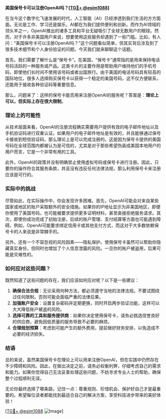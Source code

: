 **美国保号卡可以注册OpenAI吗？[[TG💪+ @esim1088](https://t.me/s/esim1088)]**

在当今这个数字化飞速发展的时代，人工智能（AI）已经渗透到我们生活的方方面面。无论是工作、学习还是娱乐，AI都在为我们提供便利和创新。而作为AI领域的领头羊之一，OpenAI推出的诸多工具和平台无疑吸引了全球无数用户的眼球。然而，对于许多非美国用户来说，想要使用这些服务却遇到了一些门槛。比如，有人问：“美国保号卡可以注册OpenAI吗？”这个问题看似简单，但其实背后涉及到了很多技术细节和个人身份验证的问题。今天我们就来聊聊这个话题。

首先，我们需要了解什么是“保号卡”。在美国，“保号卡”通常指的是用来保持电话号码活跃的一种服务或产品。这类卡片的主要作用是帮助用户维持他们的手机号码，即使他们长时间不使用该号码或者出国旅行。由于美国的电话号码具有较高的国际地位，很多人选择购买保号卡以获得一个稳定的美国号码，这不仅方便联系，还能用于接收各种验证码等重要信息。

那么，问题来了：这样的保号卡能否用来注册OpenAI的服务呢？答案是：**理论上可以，但实际上存在很大限制**。

### 理论上的可能性

从技术层面来看，OpenAI的注册流程确实需要用户提供有效的电子邮件地址以及手机验证码进行双重认证。如果用户的电子邮件地址是有效的，并且能够通过保号卡接收到短信验证码，那么理论上是可以完成注册的。这是因为保号卡提供的美国号码在全球范围内都被认为是可信的，尤其是对于那些希望伪装成美国本地用户的用户而言，它是一个非常有用的工具。

此外，OpenAI的政策并没有明确禁止使用虚拟号码或保号卡进行注册。因此，只要你的操作符合其服务条款，并且没有违反任何法律法规，那么利用保号卡来注册应该是可行的。

### 实际中的挑战

尽管如此，在实际操作中，你会发现许多困难。首先，OpenAI可能会对来自某些国家或地区的账户采取额外的安全措施。如果你的IP地址显示为非美国地区，即便你使用了美国号码，也可能被要求提供更多证明材料，甚至直接拒绝服务请求。其次，即使你成功完成了初始注册，后续的账户管理、支付结算等方面也可能遇到障碍。例如，OpenAI可能要求绑定信用卡或其他支付方式，而这对于大多数依赖保号卡的人来说是非常棘手的。

另外，还有一个不容忽视的风险因素——隐私保护。使用保号卡虽然可以帮助你隐藏真实身份，但同时也增加了个人信息泄露的风险。一旦你的账户被盗用，后果可能是灾难性的。

### 如何应对这些问题？

既然知道了这些问题的存在，我们应该如何应对呢？以下是一些建议：

1. **确保合法合规**：无论采用何种方法，都必须遵守当地的法律法规。不要试图绕过任何限制，否则可能会面临严重的法律后果。
2. **加强账户安全**：设置复杂密码并定期更换，同时开启两步验证功能，这样可以大大降低账户被盗的风险。
3. **选择可靠的工具和服务提供商**：如果你决定使用保号卡，请务必挑选信誉良好的供应商，避免因低质量的服务导致不必要的麻烦。
4. **合理规划预算**：考虑到可能产生的额外费用，提前做好财务安排，以免造成不必要的经济损失。

### 结语

总的来说，虽然美国保号卡在理论上可以用来注册OpenAI，但在实践中仍然存在不少障碍和风险。因此，在做出决定之前，请务必权衡利弊，仔细考虑自己的需求和能力。如果你觉得自己无法妥善处理这些问题，不妨寻求专业人士的帮助，确保整个过程顺利无误。

无论你最终选择了哪条路，记住一点：尊重规则、珍惜机会、保护好自己才是最重要的。希望每位读者都能找到最适合自己的解决方案，享受科技进步带来的美好体验！

[[TG💪+ @esim1088](https://t.me/s/esim1088) ![Image](https://i.postimg.cc/4NQfJmqS/Snipaste-2025-05-13-00-14-12.png)]